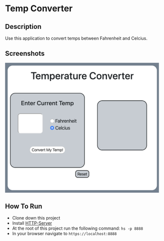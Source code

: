 # Temp Converter

## Description
Use this application to convert temps between Fahrenheit and Celcius. 

## Screenshots

![Main View](https://raw.githubusercontent.com/meesterbaumer/Temp-converter/master/screenshots/ScreenShot.png)

  
## How To Run
* Clone down this project
* Install [HTTP-Server](https://www.npmjs.com/package/http-server)
* At the root of this project run the following command: `hs -p 8888`
* In your browser navigate to `https://localhost:8888`

